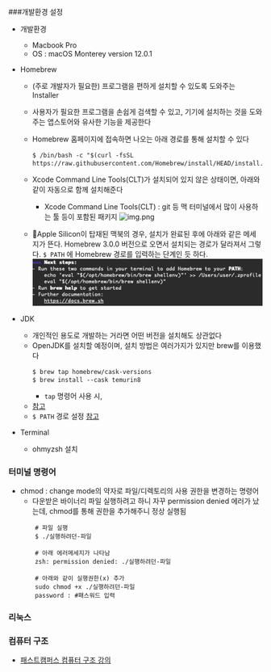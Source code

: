 ###개발환경 설정

- 개발환경 
    - Macbook Pro
    - OS : macOS Monterey version 12.0.1

- Homebrew
    - (주로 개발자가 필요한) 프로그램을 편하게 설치할 수 있도록 도와주는 Installer 
    - 사용자가 필요한 프로그램을 손쉽게 검색할 수 있고, 기기에 설치하는 것을 도와주는 앱스토어와 유사한
    기능을 제공한다
    - Homebrew 홈페이지에 접속하면 나오는 아래 경로를 통해 설치할 수 있다
        ~~~shell
        $ /bin/bash -c "$(curl -fsSL https://raw.githubusercontent.com/Homebrew/install/HEAD/install.sh)"
        ~~~
    - Xcode Command Line Tools(CLT)가 설치되어 있지 않은 상태이면, 아래와 같이 자동으로 함께 설치해준다 
        - Xcode Command Line Tools(CLT) : git 등 맥 터미널에서 많이 사용하는 툴 등이 포함된 패키지
          ![img.png](img.png)
          
    - 📍Apple Silicon이 탑재된 맥북의 경우, 설치가 완료된 후에 아래와 같은 메세지가 뜬다. Homebrew 3.0.0 버전으로 오면서 
      설치되는 경로가 달라져서 그렇다. `$ PATH`  에 Homebrew 경로를 입력하는 단계인 듯 하다.  
      ![img_1.png](img_1.png)
      
- JDK 
    - 개인적인 용도로 개발하는 거라면 어떤 버전을 설치해도 상관없다
    - OpenJDK를 설치할 예정이며, 설치 방법은 여러가지가 있지만 brew를 이용했다
        ```shell
        $ brew tap homebrew/cask-versions
        $ brew install --cask temurin8
        ```
        - `tap` 명령어 사용 시,  
    - [참고](https://torbjorn.tistory.com/m/702)
    -  `$ PATH` 경로 설정 [참고](https://hymndev.tistory.com/5)
    
- Terminal 
    - ohmyzsh 설치 
    

### 터미널 명령어
- chmod : change mode의 약자로 파일/디렉토리의 사용 권한을 변경하는 명령어 
    - 다운받은 바이너리 파일 실행하려고 하니 자꾸 permission denied 에러가 났는데, chmod를 통해 권한을 추가해주니 정상 실행됨
    ```shell
        # 파일 실행 
        $ ./실행하려던-파일 
  
        # 아래 에러메세지가 나타남 
        zsh: permission denied: ./실행하려던-파일
  
        # 아래와 같이 실행권한(x) 추가
        sudo chmod +x ./실행하려던-파일
        password : #패스워드 입력 
    ```
  

### 리눅스

### 컴퓨터 구조
- [패스트캠퍼스 컴퓨터 구조 강의](online/fast-campus/computer-structure.md)

  
    
  